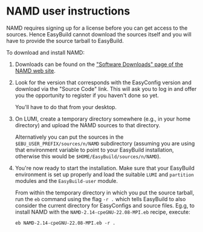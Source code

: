 # NAMD user instructions

NAMD requires signing up for a license before you can get access to the
sources. Hence EasyBuild cannot download the sources itself and you will
have to provide the source tarball to EasyBuild.

To download and install NAMD:

1.  Downloads can be found on the 
    ["Software Downloads" page of the NAMD web site](https://www.ks.uiuc.edu/Development/Download/download.cgi?PackageName=NAMD).
    
2.  Look for the version that corresponds with the EasyConfig version and
    download via the "Source Code" link. This will ask you to log in and
    offer you the opportunity to register if you haven't done so yet.
    
    You'll have to do that from your desktop.
    
3.  On LUMI, create a temporary directory somewhere (e.g., in your home directory)
    and upload the NAMD sources to that directory.
    
    Alternatively you can put the sources in the
    `$EBU_USER_PREFIX/sources/n/NAMD` subdirectory (assuming you are using that 
    environment variable to point to your EasyBuild installation, otherwise this
    would be `$HOME/EasyBuild/sources/n/NAMD`).
    
4.  You're now ready to start the installation. Make sure that your EasyBuild
    environment is set up properly and load the suitable `LUMI` and `partition`
    modules and the `EasyBuild-user` module.
    
    From within the temporary directory in which you put the source tarball,
    run the `eb` command using the flag `-r .` which tells EasyBuild to also consider
    the current directory for EasyConfigs and source files. Eg.g, to install 
    NAMD with the `NAMD-2.14-cpeGNU-22.08-MPI.eb` recipe, execute:
    
    ```
    eb NAMD-2.14-cpeGNU-22.08-MPI.eb -r .
    ```

